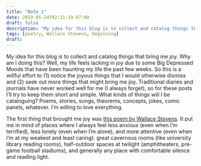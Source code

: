 ```yaml
---
title: "Note 1"
date: 2019-05-24T02:21:19-07:00
draft: false
description: "My idea for this blog is to collect and catalog things that bring me joy. Why am I doing this?"
tags: [poetry, Wallace Stevens, beginning]
draft:
---
```


My idea for this blog is to collect and catalog things that bring me joy. Why am I doing this? Well, my life feels lacking in joy due to some Big Depressed Moods that have been haunting my life the past few weeks. So this is a willful effort to (1) notice the joyous things that I would otherwise dismiss and (2) seek out more things that might bring me joy. Traditional diaries and journals have never worked well for me (I always forget), so for these posts I’ll try to keep them short and simple. What kinds of things will I be cataloguing? Poems, stories, songs, theorems, concepts, jokes, comic panels, whatever. I’m willing to love everything.

The first thing that brought me joy was [this poem by Wallace Stevens](https://www.poetryfoundation.org/poems/57607/the-house-was-quiet-and-the-world-was-calm). It put me in mind of places where I always feel less anxious (even when I’m terrified), less lonely (even when I’m alone), and more attentive (even when I’m at my weakest and least caring): great cavernous rooms (like university library reading rooms), half-outdoor spaces at twilight (amphitheaters, pre-game football stadiums), and generally any place with comfortable silence and reading light.